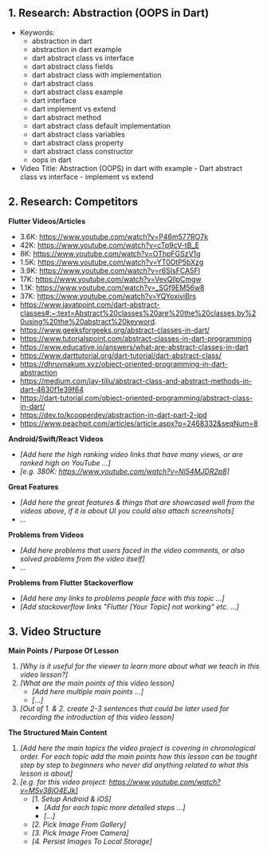 ## 1. Research: Abstraction (OOPS in Dart)

- Keywords:
  - abstraction in dart
  - abstraction in dart example
  - dart abstract class vs interface
  - dart abstract class fields
  - dart abstract class with implementation
  - dart abstract class
  - dart abstract class example
  - dart interface
  - dart implement vs extend
  - dart abstract method
  - dart abstract class default implementation
  - dart abstract class variables
  - dart abstract class property
  - dart abstract class constructor
  - oops in dart
- Video Title: Abstraction (OOPS) in dart with example - Dart abstract class vs interface - implement vs extend


## 2. Research: Competitors

**Flutter Videos/Articles**

- 3.6K: https://www.youtube.com/watch?v=P46m577RO7k
- 42K: https://www.youtube.com/watch?v=cTp9cV-tB_E
- 8K: https://www.youtube.com/watch?v=OThpFGSzV1g
- 1.5K: https://www.youtube.com/watch?v=YT0OtP5bXzg
- 3.9K: https://www.youtube.com/watch?v=r6SIsFCA5FI
- 17K: https://www.youtube.com/watch?v=VevQllpCmgw
- 1.1K: https://www.youtube.com/watch?v=_SGf9EM56w8
- 37K: https://www.youtube.com/watch?v=YQYoxiyiBrs
- https://www.javatpoint.com/dart-abstract-classes#:~:text=Abstract%20classes%20are%20the%20classes,by%20using%20the%20abstract%20keyword.
- https://www.geeksforgeeks.org/abstract-classes-in-dart/
- https://www.tutorialspoint.com/abstract-classes-in-dart-programming
- https://www.educative.io/answers/what-are-abstract-classes-in-dart
- https://www.darttutorial.org/dart-tutorial/dart-abstract-class/
- https://dhruvnakum.xyz/object-oriented-programming-in-dart-abstraction
- https://medium.com/jay-tillu/abstract-class-and-abstract-methods-in-dart-4630f1e39f64
- https://dart-tutorial.com/object-oriented-programming/abstract-class-in-dart/
- https://dev.to/kcooperdev/abstraction-in-dart-part-2-ipd
- https://www.peachpit.com/articles/article.aspx?p=2468332&seqNum=8

**Android/Swift/React Videos**

- _[Add here the high ranking video links that have many views, or are ranked high on YouTube ...]_
- _[e.g. 380K: https://www.youtube.com/watch?v=Nl54MJDR2p8]_

**Great Features** 
- _[Add here the great features & things that are showcased well from the videos above, if it is about UI you could also attach screenshots]_
- _..._

**Problems from Videos** 
- _[Add here problems that users faced in the video comments, or also solved problems from the video itself]_
- _..._

**Problems from Flutter Stackoverflow**

- _[Add here any links to problems people face with this topic ...]_
- _[Add stackoverflow links "Flutter [Your Topic] not working" etc. ...]_

## 3. Video Structure

**Main Points / Purpose Of Lesson**

1. _[Why is it useful for the viewer to learn more about what we teach in this video lesson?]_
2. _[What are the main points of this video lesson]_
    - _[Add here multiple main points ...]_
    - _[...]_
3. _[Out of 1. & 2. create 2-3 sentences that could be later used for recording the introduction of this video lesson]_

**The Structured Main Content**
1. _[Add here the main topics the video project is covering in chronological order. For each topic add the main points how this lesson can be taught step by step to beginners who never did anything related to what this lesson is about]_
2. _[e.g. for this video project: https://www.youtube.com/watch?v=MSv38jO4EJk]_
    - _[1. Setup Android & iOS]_
      - _[Add for each topic more detailed steps ...]_
      - _[...]_
    - _[2. Pick Image From Gallery]_
    - _[3. Pick Image From Camera]_
    - _[4. Persist Images To Local Storage]_
